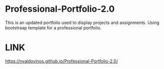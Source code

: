 # Professional-Portfolio-2.0

This is an updated portfolio used to display projects and assignments. Using bootstraap template for a professional portfolio. 

# LINK
https://nvaldovinos.github.io/Professional-Portfolio-2.0/